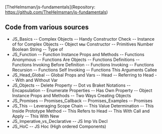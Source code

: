 [TheHelmsman/js-fundamentals](Repository: https://github.com/TheHelmsman/js-fundamentals)

## Code from various sources
- JS_Basics
-- Complex Objects
-- Handy Constructor Check
-- Instance of for Complex Objects
-- Object мы Constructor
-- Primitives Number Boolean String
-- Type of
- JS_Function
-- Function Instance Props and Methods
-- Functions Anonymous
-- Functions Are Objects
-- Functions Definitions
-- Functions Invoking Before Definition
-- Functions Invoking
-- Functions Recursion
-- Functions Self Invoking
-- Functions This Arguments Callee
- JS_Head_Global
-- Global Props and Vars
-- Head
-- Referring to Head
-- With and Without Var
- JS_Objects
-- Delete Property
-- Dot vs Braket Notations
-- Encapsulation
-- Enumerate Properties
-- Has Own Property
-- Object Instance Props and Methods
-- Two Ways Creating Objects
- JS_Promises
-- Promises_Callback
-- Promises_Examples
-- Promises
- JS_This
-- Leveraging Scope Chain
-- This Value Determination
-- This Inside Prototype Method
-- This Refers to Head
-- This With Call and Apply
-- This With New
- JS_Imperative_vs_Declarative
-- JS Imp Vs Decl
- JS_HoC
-- JS Hoc (High ordered Components)